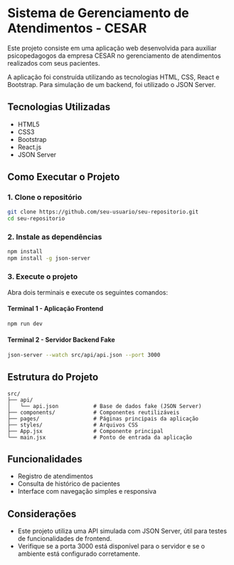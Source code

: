 # Sistema de Gerenciamento de Atendimentos - CESAR

Este projeto consiste em uma aplicação web desenvolvida para auxiliar psicopedagogos da empresa CESAR no gerenciamento de atendimentos realizados com seus pacientes.

A aplicação foi construída utilizando as tecnologias HTML, CSS, React e Bootstrap. Para simulação de um backend, foi utilizado o JSON Server.

## Tecnologias Utilizadas

- HTML5
- CSS3
- Bootstrap
- React.js
- JSON Server

## Como Executar o Projeto

### 1. Clone o repositório

```bash
git clone https://github.com/seu-usuario/seu-repositorio.git
cd seu-repositorio
```

### 2. Instale as dependências

```bash
npm install
npm install -g json-server
```

### 3. Execute o projeto

Abra dois terminais e execute os seguintes comandos:

#### Terminal 1 - Aplicação Frontend

```bash
npm run dev
```

#### Terminal 2 - Servidor Backend Fake

```bash
json-server --watch src/api/api.json --port 3000
```

## Estrutura do Projeto

```
src/
├── api/
│   └── api.json           # Base de dados fake (JSON Server)
├── components/            # Componentes reutilizáveis
├── pages/                 # Páginas principais da aplicação
├── styles/                # Arquivos CSS
├── App.jsx                # Componente principal
└── main.jsx               # Ponto de entrada da aplicação
```

## Funcionalidades

- Registro de atendimentos
- Consulta de histórico de pacientes
- Interface com navegação simples e responsiva

## Considerações

- Este projeto utiliza uma API simulada com JSON Server, útil para testes de funcionalidades de frontend.
- Verifique se a porta 3000 está disponível para o servidor e se o ambiente está configurado corretamente.
